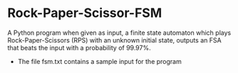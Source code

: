 # Rock-Paper-Scissor-FSM
A Python program when given as input, a finite state automaton which plays Rock-Paper-Scissors (RPS) with an unknown initial state, outputs an FSA that beats the input with a probability of 99.97%.
- The file fsm.txt contains a sample input for the program 
